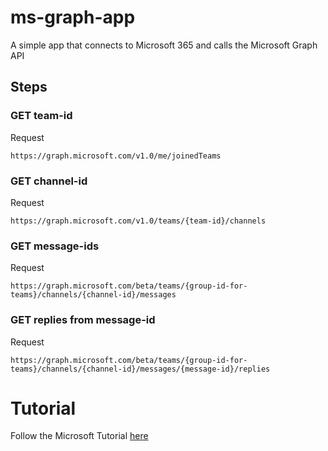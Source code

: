 # ms-graph-app

A simple app that connects to Microsoft 365 and calls the Microsoft Graph API

## Steps

### GET team-id

Request

```
https://graph.microsoft.com/v1.0/me/joinedTeams
```

### GET channel-id

Request

```
https://graph.microsoft.com/v1.0/teams/{team-id}/channels
```

### GET message-ids

Request

```
https://graph.microsoft.com/beta/teams/{group-id-for-teams}/channels/{channel-id}/messages
```

### GET replies from message-id

Request

```
https://graph.microsoft.com/beta/teams/{group-id-for-teams}/channels/{channel-id}/messages/{message-id}/replies
```

# Tutorial

Follow the Microsoft Tutorial [here](https://learn.microsoft.com/en-gb/entra/identity-platform/quickstart-single-page-app-javascript-sign-in)
